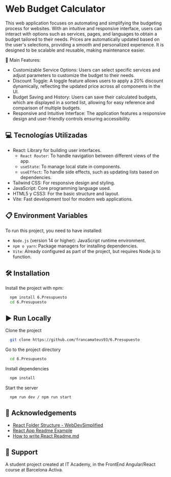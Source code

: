 # Web Budget Calculator

This web application focuses on automating and simplifying the budgeting process for websites. With an intuitive and responsive interface, users can interact with options such as services, pages, and languages to obtain a budget tailored to their needs. Prices are automatically updated based on the user's selections, providing a smooth and personalized experience. It is designed to be scalable and reusable, making maintenance easier.

📄 Main Features:

- Customizable Service Options: Users can select specific services and adjust parameters to customize the budget to their needs.
- Discount Toggle: A toggle feature allows users to apply a 20% discount dynamically, reflecting the updated price across all components in the UI.
- Budget Saving and History: Users can save their calculated budgets, which are displayed in a sorted list, allowing for easy reference and comparison of multiple budgets.
- Responsive and Intuitive Interface: The application features a responsive design and user-friendly controls ensuring accessibility.

## 💻 Tecnologías Utilizadas

- React: Library for building user interfaces.
  - `React Router`: To handle navigation between different views of the app.
  - `useState`: To manage local state in components.
  - `useEffect`: To handle side effects, such as updating lists based on dependencies.
- Tailwind CSS: For responsive design and styling.
- JavaScript: Core programming language used.
- HTML5 y CSS3: For the basic structure and layout.
- Vite: Fast development tool for modern web applications.

## 📋 Environment Variables

To run this project, you need to have installed:

- `Node.js` (version 14 or higher): JavaScript runtime environment.
- `npm o yarn`: Package managers for installing dependencies.
- `Vite`: Already configured as part of the project, but requires Node.js to function.

## 🛠️ Installation

Install the project with npm:

```bash
  npm install 6.Presupuesto
  cd 6.Presupuesto
```

## ▶️ Run Locally

Clone the project

```bash
  git clone https://github.com/francamateus93/6.Presupuesto
```

Go to the project directory

```bash
  cd 6.Presupuesto
```

Install dependencies

```bash
  npm install
```

Start the server

```bash
  npm run dev / npm run start
```

## 📘 Acknowledgements

- [React Folder Structure - WebDevSimplified ](https://github.com/WebDevSimplified/react-folder-structure/tree/main)
- [React App Readme Example](https://www.restack.io/p/guide-to-developing-ai-applications-answer-react-app-readme-example)
- [How to write React Readme.md](https://github.com/facebook/create-react-app/blob/main/packages/cra-template/template/README.md)

## 🤝 Support

A student project created at IT Academy, in the FrontEnd Angular/React course at Barcelona Activa.

